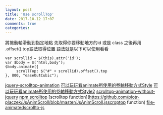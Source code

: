 ```yaml
---
layout: post
title: 'Use scrollTop'
date: 2017-10-12 17:07
comments: true
categories: 
---
```

將捲動軸滑動到指定地點
先取得你要移動地方的id 或是 class 之後再用 .offset().top語法取得位置
語法就是以下可以使用看看

	var scrollid = $(this).attr('id');
	var $body = $('html,body');
	$body.animate({
	     scrollTop: $("#" + scrollid).offset().top
	}, 800, "easeOutCubic");

[jquery-scrolltop-animation](https://stackoverflow.com/questions/16475198/jquery-scrolltop-animation)
[可以玩玩看animate所使用的卷軸移動方式Style](https://matthewlein.com/tools/jquery-easing)
[可以玩玩看animate所使用的卷軸移動方式Style2](http://easings.net/zh-tw#easeOutSine)
[scrolltop-animation-without-jquery](https://stackoverflow.com/questions/21474678/scrolltop-animation-without-jquery)
[npm scrolltop](https://github.com/tarun-dugar/easy-scroll)
[scrolltop function](https://github.com/piotr-placzek/JsAnimScroll/blob/master/JsAnimScroll.jsscroptop function)
[file-animatedscrollto-js](https://gist.github.com/andjosh/6764939#file-animatedscrollto-js)